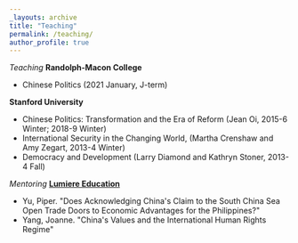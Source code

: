 ```yaml
---
_layouts: archive
title: "Teaching"
permalink: /teaching/
author_profile: true
---
```

*Teaching*
**Randolph-Macon College**
- Chinese Politics (2021 January, J-term)

**Stanford University**
- Chinese Politics: Transformation and the Era of Reform (Jean Oi, 2015-6 Winter; 2018-9 Winter)
- International Security in the Changing World, (Martha Crenshaw and Amy Zegart, 2013-4 Winter)
- Democracy and Development (Larry Diamond and Kathryn Stoner, 2013-4 Fall)

*Mentoring*
**[Lumiere Education](https://www.lumiere-education.com/)**
- Yu, Piper. "Does Acknowledging China's Claim to the South China Sea Open Trade Doors to Economic Advantages for the Philippines?"
- Yang, Joanne. "China's Values and the International Human Rights Regime"
